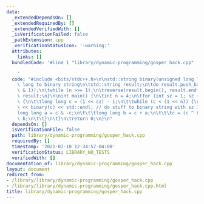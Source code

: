 ```yaml
---
data:
  _extendedDependsOn: []
  _extendedRequiredBy: []
  _extendedVerifiedWith: []
  _isVerificationFailed: false
  _pathExtension: cpp
  _verificationStatusIcon: ':warning:'
  attributes:
    links: []
  bundledCode: '#line 1 "library/dynamic-programming/gosper_hack.cpp"

    '
  code: "#include <bits/stdc++.h>\n\nstd::string binary(unsigned long long n ) { //long\
    \ long to binary string\n\tstd::string result;\n\tdo result.push_back('0' + (n\
    \ & 1));\n\twhile (n >>= 1);\n\treverse(result.begin(), result.end());\n\treturn\
    \ result;\n}\n\nint main() {\n\tint n = 4;\n\tfor (int sz = 1; sz <= n; sz++)\
    \ {\n\t\tlong long c = (1 << sz) - 1;\n\t\twhile (c < (1 << n)) {\n\t\t\tstd::cout\
    \ << binary(c) << std::endl; // do stuff to binary string with sz 1's\n\t\t\t\
    long long a = c & -c;\n\t\t\tlong long b = c + a;\n\t\t\tc = (c ^ b) / 4 / a |\
    \ b;\n\t\t}\n\t}\n\treturn 0;\n}\n"
  dependsOn: []
  isVerificationFile: false
  path: library/dynamic-programming/gosper_hack.cpp
  requiredBy: []
  timestamp: '2021-07-10 12:34:57-04:00'
  verificationStatus: LIBRARY_NO_TESTS
  verifiedWith: []
documentation_of: library/dynamic-programming/gosper_hack.cpp
layout: document
redirect_from:
- /library/library/dynamic-programming/gosper_hack.cpp
- /library/library/dynamic-programming/gosper_hack.cpp.html
title: library/dynamic-programming/gosper_hack.cpp
---
```

